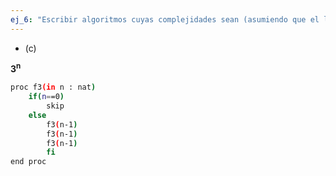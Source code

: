 ```yaml
---
ej_6: "Escribir algoritmos cuyas complejidades sean (asumiendo que el lenguaje no tiene multiplicaciones ni logaritmos, o sea que no podes escribir for i:= 1 to n2 + 2 log n do . . . od:"
---
```


- (c)

**3<sup>n</sup>**

```sh
proc f3(in n : nat)  
    if(n==0)  
        skip  
    else  
        f3(n-1)  
        f3(n-1)  
        f3(n-1)  
        fi  
end proc
```

